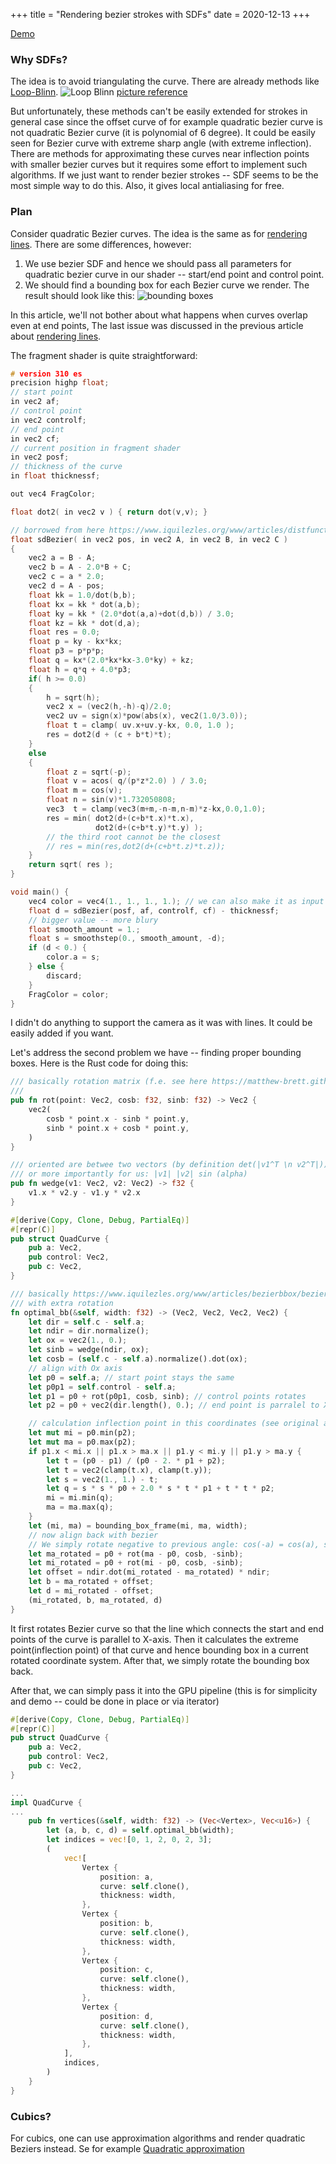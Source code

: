 +++
title = "Rendering bezier strokes with SDFs"
date = 2020-12-13
+++

[Demo](https://pum-purum-pum-pum.github.io/bezier/)

### Why SDFs?
The idea is to avoid triangulating the curve. There are already methods like 
[Loop-Blinn](https://developer.nvidia.com/gpugems/gpugems3/part-iv-image-effects/chapter-25-rendering-vector-art-gpu).
![Loop Blinn](loop_blinn.jpg)
[picture reference](https://developer.nvidia.com/gpugems/gpugems3/part-iv-image-effects/chapter-25-rendering-vector-art-gpu)

But unfortunately, these methods can't be easily extended for strokes in general case since the offset curve of for example quadratic bezier curve is not quadratic Bezier curve (it is polynomial of 6 degree).
It could be easily seen for Bezier curve with extreme sharp angle (with extreme inflection). There are methods for approximating these curves near inflection points with smaller bezier curves but it requires some effort to implement such algorithms.
If we just want to render bezier strokes -- SDF seems to be the most simple way to do this. Also, it gives local antialiasing for free.

### Plan
Consider quadratic Bezier curves.
The idea is the same as for [rendering lines](https://vladjuckov.github.io/hqlines/). There are some differences, however:
1) We use bezier SDF and hence we should pass all parameters for quadratic bezier curve in our shader -- start/end point and control point.
2) We should find a bounding box for each Bezier curve we render. The result should look like this:
![bounding boxes](bezier_bb.png)

In this article, we'll not bother about what happens when curves overlap even at end points, 
The last issue was discussed in the previous article about [rendering lines](https://vladjuckov.github.io/hqlines/).

The fragment shader is quite straightforward:
```C
# version 310 es
precision highp float;
// start point
in vec2 af;
// control point
in vec2 controlf;
// end point
in vec2 cf;
// current position in fragment shader
in vec2 posf;
// thickness of the curve
in float thicknessf;

out vec4 FragColor;

float dot2( in vec2 v ) { return dot(v,v); }

// borrowed from here https://www.iquilezles.org/www/articles/distfunctions2d/distfunctions2d.htm
float sdBezier( in vec2 pos, in vec2 A, in vec2 B, in vec2 C )
{    
    vec2 a = B - A;
    vec2 b = A - 2.0*B + C;
    vec2 c = a * 2.0;
    vec2 d = A - pos;
    float kk = 1.0/dot(b,b);
    float kx = kk * dot(a,b);
    float ky = kk * (2.0*dot(a,a)+dot(d,b)) / 3.0;
    float kz = kk * dot(d,a);      
    float res = 0.0;
    float p = ky - kx*kx;
    float p3 = p*p*p;
    float q = kx*(2.0*kx*kx-3.0*ky) + kz;
    float h = q*q + 4.0*p3;
    if( h >= 0.0) 
    { 
        h = sqrt(h);
        vec2 x = (vec2(h,-h)-q)/2.0;
        vec2 uv = sign(x)*pow(abs(x), vec2(1.0/3.0));
        float t = clamp( uv.x+uv.y-kx, 0.0, 1.0 );
        res = dot2(d + (c + b*t)*t);
    }
    else
    {
        float z = sqrt(-p);
        float v = acos( q/(p*z*2.0) ) / 3.0;
        float m = cos(v);
        float n = sin(v)*1.732050808;
        vec3  t = clamp(vec3(m+m,-n-m,n-m)*z-kx,0.0,1.0);
        res = min( dot2(d+(c+b*t.x)*t.x),
                   dot2(d+(c+b*t.y)*t.y) );
        // the third root cannot be the closest
        // res = min(res,dot2(d+(c+b*t.z)*t.z));
    }
    return sqrt( res );
}

void main() {
    vec4 color = vec4(1., 1., 1., 1.); // we can also make it as input attribute
    float d = sdBezier(posf, af, controlf, cf) - thicknessf;
    // bigger value -- more blury
    float smooth_amount = 1.; 
    float s = smoothstep(0., smooth_amount, -d);
    if (d < 0.) {
        color.a = s;
    } else {
        discard;
    }
    FragColor = color;
}
```

I didn't do anything to support the camera as it was with lines. It could be easily added if you want.


Let's address the second problem we have -- finding proper bounding boxes.
Here is the Rust code for doing this:

```Rust
/// basically rotation matrix (f.e. see here https://matthew-brett.github.io/teaching/rotation_2d.html)
///
pub fn rot(point: Vec2, cosb: f32, sinb: f32) -> Vec2 {
    vec2(
        cosb * point.x - sinb * point.y,
        sinb * point.x + cosb * point.y,
    )
}

/// oriented are betwee two vectors (by definition det(|v1^T \n v2^T|)) 
/// or more importantly for us: |v1| |v2| sin (alpha)
pub fn wedge(v1: Vec2, v2: Vec2) -> f32 {
    v1.x * v2.y - v1.y * v2.x
}

#[derive(Copy, Clone, Debug, PartialEq)]
#[repr(C)]
pub struct QuadCurve {
    pub a: Vec2,
    pub control: Vec2,
    pub c: Vec2,
}

/// basically https://www.iquilezles.org/www/articles/bezierbbox/bezierbbox.htm
/// with extra rotation
fn optimal_bb(&self, width: f32) -> (Vec2, Vec2, Vec2, Vec2) {
    let dir = self.c - self.a;
    let ndir = dir.normalize();
    let ox = vec2(1., 0.);
    let sinb = wedge(ndir, ox);
    let cosb = (self.c - self.a).normalize().dot(ox);
    // align with Ox axis
    let p0 = self.a; // start point stays the same
    let p0p1 = self.control - self.a;
    let p1 = p0 + rot(p0p1, cosb, sinb); // control points rotates
    let p2 = p0 + vec2(dir.length(), 0.); // end point is parralel to X axis

    // calculation inflection point in this coordinates (see original article for explanation)
    let mut mi = p0.min(p2);
    let mut ma = p0.max(p2);
    if p1.x < mi.x || p1.x > ma.x || p1.y < mi.y || p1.y > ma.y {
        let t = (p0 - p1) / (p0 - 2. * p1 + p2);
        let t = vec2(clamp(t.x), clamp(t.y));
        let s = vec2(1., 1.) - t;
        let q = s * s * p0 + 2.0 * s * t * p1 + t * t * p2;
        mi = mi.min(q);
        ma = ma.max(q);
    }
    let (mi, ma) = bounding_box_frame(mi, ma, width);
    // now align back with bezier
    // We simply rotate negative to previous angle: cos(-a) = cos(a), sin(-a) = -sin(a)
    let ma_rotated = p0 + rot(ma - p0, cosb, -sinb); 
    let mi_rotated = p0 + rot(mi - p0, cosb, -sinb);
    let offset = ndir.dot(mi_rotated - ma_rotated) * ndir;
    let b = ma_rotated + offset;
    let d = mi_rotated - offset;
    (mi_rotated, b, ma_rotated, d)
}
```
It first rotates Bezier curve so that the line which connects the start and end points of the curve is parallel to X-axis. 
Then it calculates the extreme point(inflection point) of that curve and hence bounding box in a current rotated coordinate system. After that, we simply rotate the bounding box back.


After that, we can simply pass it into the GPU pipeline (this is for simplicity and demo -- could be done in place or via iterator)

```Rust
#[derive(Copy, Clone, Debug, PartialEq)]
#[repr(C)]
pub struct QuadCurve {
    pub a: Vec2,
    pub control: Vec2,
    pub c: Vec2,
}

...
impl QuadCurve {
...
    pub fn vertices(&self, width: f32) -> (Vec<Vertex>, Vec<u16>) {
        let (a, b, c, d) = self.optimal_bb(width);
        let indices = vec![0, 1, 2, 0, 2, 3];
        (
            vec![
                Vertex {
                    position: a,
                    curve: self.clone(),
                    thickness: width,
                },
                Vertex {
                    position: b,
                    curve: self.clone(),
                    thickness: width,
                },
                Vertex {
                    position: c,
                    curve: self.clone(),
                    thickness: width,
                },
                Vertex {
                    position: d,
                    curve: self.clone(),
                    thickness: width,
                },
            ],
            indices,
        )
    }
}

```

### Cubics?
For cubics, one can use approximation algorithms and render quadratic Beziers instead. Se for example [Quadratic approximation](https://ttnghia.github.io/pdf/QuadraticApproximation.pdf)

